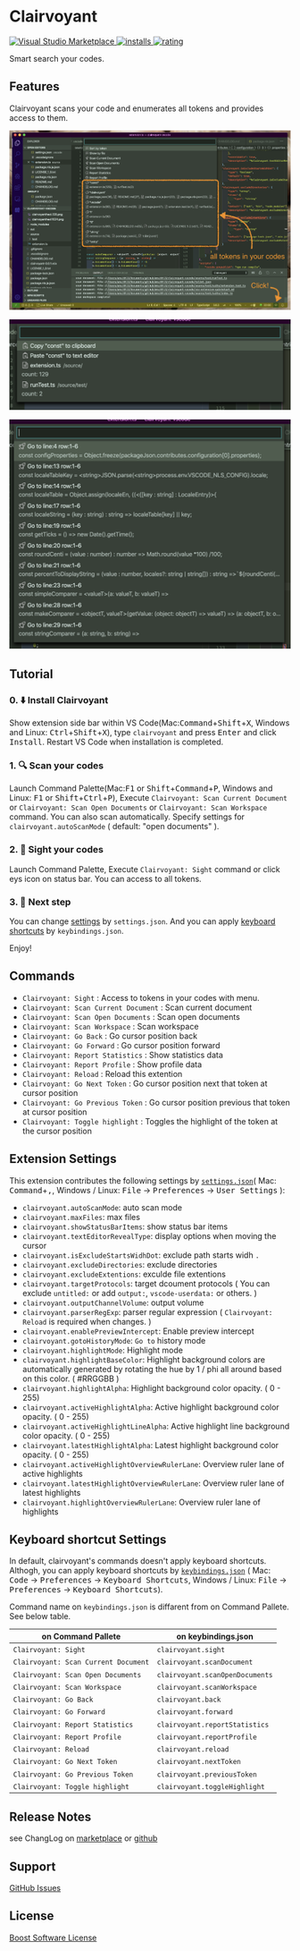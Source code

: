 # Clairvoyant

[![Visual Studio Marketplace](https://vsmarketplacebadge.apphb.com/version/wraith13.clairvoyant.svg) ![installs](https://vsmarketplacebadge.apphb.com/installs/wraith13.clairvoyant.svg) ![rating](https://vsmarketplacebadge.apphb.com/rating/wraith13.clairvoyant.svg)](https://marketplace.visualstudio.com/items?itemName=wraith13.clairvoyant)

Smart search your codes.

## Features

Clairvoyant scans your code and enumerates all tokens and provides access to them.

![screenshot](images/screenshot.png)

![screenshot](images/screenshot2.png)

![screenshot](images/screenshot3.png)

## Tutorial

### 0. ⬇️ Install Clairvoyant

Show extension side bar within VS Code(Mac:<kbd>Command</kbd>+<kbd>Shift</kbd>+<kbd>X</kbd>, Windows and Linux: <kbd>Ctrl</kbd>+<kbd>Shift</kbd>+<kbd>X</kbd>), type `clairvoyant` and press <kbd>Enter</kbd> and click <kbd>Install</kbd>. Restart VS Code when installation is completed.

### 1. 🔍 Scan your codes

Launch Command Palette(Mac:<kbd>F1</kbd> or <kbd>Shift</kbd>+<kbd>Command</kbd>+<kbd>P</kbd>, Windows and Linux: <kbd>F1</kbd> or <kbd>Shift</kbd>+<kbd>Ctrl</kbd>+<kbd>P</kbd>), Execute `Clairvoyant: Scan Current Document` or `Clairvoyant: Scan Open Documents` or `Clairvoyant: Scan Workspace` command. You can also scan automatically. Specify settings for `clairvoyant.autoScanMode` ( default: "open documents" ).

### 2. 🚀 Sight your codes

Launch Command Palette, Execute `Clairvoyant: Sight` command or click eys icon on status bar. You can access to all tokens.

### 3. 🔧 Next step

You can change [settings](#extension-settings) by `settings.json`. And you can apply [keyboard shortcuts](#keyboard-shortcut-settings) by `keybindings.json`.

Enjoy!

## Commands

* `Clairvoyant: Sight` : Access to tokens in your codes with menu.
* `Clairvoyant: Scan Current Document` : Scan current document
* `Clairvoyant: Scan Open Documents` : Scan open documents
* `Clairvoyant: Scan Workspace` : Scan workspace
* `Clairvoyant: Go Back` : Go cursor position back
* `Clairvoyant: Go Forward` : Go cursor position forward
* `Clairvoyant: Report Statistics` : Show statistics data
* `Clairvoyant: Report Profile` : Show profile data
* `Clairvoyant: Reload` : Reload this extention
* `Clairvoyant: Go Next Token` : Go cursor position next that token at cursor position
* `Clairvoyant: Go Previous Token` : Go cursor position previous that token at cursor position
* `Clairvoyant: Toggle highlight` : Toggles the highlight of the token at the cursor position

## Extension Settings

This extension contributes the following settings by [`settings.json`](https://code.visualstudio.com/docs/customization/userandworkspace#_creating-user-and-workspace-settings)( Mac: <kbd>Command</kbd>+<kbd>,</kbd>, Windows / Linux: <kbd>File</kbd> -> <kbd>Preferences</kbd> -> <kbd>User Settings</kbd> ):

* `clairvoyant.autoScanMode`: auto scan mode
* `clairvoyant.maxFiles`: max files
* `clairvoyant.showStatusBarItems`: show status bar items
* `clairvoyant.textEditorRevealType`: display options when moving the cursor
* `clairvoyant.isExcludeStartsWidhDot`: exclude path starts widh `.`
* `clairvoyant.excludeDirectories`: exclude directories
* `clairvoyant.excludeExtentions`: exculde file extentions
* `clairvoyant.targetProtocols`: target dcoument protocols ( You can exclude `untitled:` or add `output:`, `vscode-userdata:` or others. )
* `clairvoyant.outputChannelVolume`: output volume
* `clairvoyant.parserRegExp`: parser regular expression ( `Clairvoyant: Reload` is required when changes. )
* `clairvoyant.enablePreviewIntercept`: Enable preview intercept
* `clairvoyant.gotoHistoryMode`: `Go to` history mode
* `clairvoyant.highlightMode`: Highlight mode
* `clairvoyant.highlightBaseColor`: Highlight background colors are automatically generated by rotating the hue by 1 / phi all around based on this color. ( #RRGGBB )
* `clairvoyant.highlightAlpha`: Highlight background color opacity. ( 0 - 255)
* `clairvoyant.activeHighlightAlpha`: Active highlight background color opacity. ( 0 - 255)
* `clairvoyant.activeHighlightLineAlpha`: Active highlight line background color opacity. ( 0 - 255)
* `clairvoyant.latestHighlightAlpha`: Latest highlight background color opacity. ( 0 - 255)
* `clairvoyant.activeHighlightOverviewRulerLane`: Overview ruler lane of active highlights
* `clairvoyant.latestHighlightOverviewRulerLane`: Overview ruler lane of latest highlights
* `clairvoyant.highlightOverviewRulerLane`: Overview ruler lane of highlights

## Keyboard shortcut Settings

In default, clairvoyant's commands doesn't apply keyboard shortcuts. Althogh,
you can apply keyboard shortcuts by [`keybindings.json`](https://code.visualstudio.com/docs/customization/keybindings#_customizing-shortcuts)
( Mac: <kbd>Code</kbd> -> <kbd>Preferences</kbd> -> <kbd>Keyboard Shortcuts</kbd>, Windows / Linux: <kbd>File</kbd> -> <kbd>Preferences</kbd> -> <kbd>Keyboard Shortcuts</kbd>).

Command name on `keybindings.json` is diffarent from on Command Pallete. See below table.

|on Command Pallete|on keybindings.json|
|-|-|
|`Clairvoyant: Sight`|`clairvoyant.sight`|
|`Clairvoyant: Scan Current Document`|`clairvoyant.scanDocument`|
|`Clairvoyant: Scan Open Documents`|`clairvoyant.scanOpenDocuments`|
|`Clairvoyant: Scan Workspace`|`clairvoyant.scanWorkspace`|
|`Clairvoyant: Go Back`|`clairvoyant.back`|
|`Clairvoyant: Go Forward`|`clairvoyant.forward`|
|`Clairvoyant: Report Statistics`|`clairvoyant.reportStatistics`|
|`Clairvoyant: Report Profile`|`clairvoyant.reportProfile`|
|`Clairvoyant: Reload`|`clairvoyant.reload`|
|`Clairvoyant: Go Next Token`|`clairvoyant.nextToken`|
|`Clairvoyant: Go Previous Token`|`clairvoyant.previousToken`|
|`Clairvoyant: Toggle highlight`|`clairvoyant.toggleHighlight`|

## Release Notes

see ChangLog on [marketplace](https://marketplace.visualstudio.com/items/wraith13.clairvoyant-vscode/changelog) or [github](https://github.com/wraith13/clairvoyant-vscode/blob/master/CHANGELOG.md)

## Support

[GitHub Issues](https://github.com/wraith13/clairvoyant-vscode/issues)

## License

[Boost Software License](https://github.com/wraith13/clairvoyant-vscode/blob/master/LICENSE_1_0.txt)
